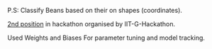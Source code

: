 P.S: Classify Beans based on their on shapes (coordinates).

[2nd position](https://www.kaggle.com/c/iit-g-hackathon/leaderboard) in hackathon organised by IIT-G-Hackathon.

Used Weights and Biases For parameter tuning and model tracking.
